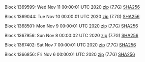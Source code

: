 Block 1369599: Wed Nov 11 00:00:01 UTC 2020 [zip](https://dash-bootstrap.ams3.digitaloceanspaces.com/mainnet/2020-11-11/bootstrap.dat.zip) (7.7G) [SHA256](https://dash-bootstrap.ams3.digitaloceanspaces.com/mainnet/2020-11-11/sha256.txt)

Block 1369044: Tue Nov 10 00:00:01 UTC 2020 [zip](https://dash-bootstrap.ams3.digitaloceanspaces.com/mainnet/2020-11-10/bootstrap.dat.zip) (7.7G) [SHA256](https://dash-bootstrap.ams3.digitaloceanspaces.com/mainnet/2020-11-10/sha256.txt)

Block 1368501: Mon Nov  9 00:00:01 UTC 2020 [zip](https://dash-bootstrap.ams3.digitaloceanspaces.com/mainnet/2020-11-09/bootstrap.dat.zip) (7.7G) [SHA256](https://dash-bootstrap.ams3.digitaloceanspaces.com/mainnet/2020-11-09/sha256.txt)

Block 1367956: Sun Nov  8 00:00:02 UTC 2020 [zip](https://dash-bootstrap.ams3.digitaloceanspaces.com/mainnet/2020-11-08/bootstrap.dat.zip) (7.7G) [SHA256](https://dash-bootstrap.ams3.digitaloceanspaces.com/mainnet/2020-11-08/sha256.txt)

Block 1367402: Sat Nov  7 00:00:01 UTC 2020 [zip](https://dash-bootstrap.ams3.digitaloceanspaces.com/mainnet/2020-11-07/bootstrap.dat.zip) (7.7G) [SHA256](https://dash-bootstrap.ams3.digitaloceanspaces.com/mainnet/2020-11-07/sha256.txt)

Block 1366856: Fri Nov  6 00:00:01 UTC 2020 [zip](https://dash-bootstrap.ams3.digitaloceanspaces.com/mainnet/2020-11-06/bootstrap.dat.zip) (7.7G) [SHA256](https://dash-bootstrap.ams3.digitaloceanspaces.com/mainnet/2020-11-06/sha256.txt)
